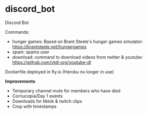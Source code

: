 # discord_bot
Discord Bot

Commands:
- hunger games: Based on Brant Steele's hunger games simulator: https://brantsteele.net/hungergames
- spam: spams user
- download: command to download videos from twitter & youtube: https://github.com/ytdl-org/youtube-dl

Dockerfile deployed in fly.io (Heroku no longer in use)

**Improvements**
- Temporary channel mute for members who have died
- Cornucopia/Day 1 events
- Downloads for tiktok & twitch clips
- Crop with timestamps
